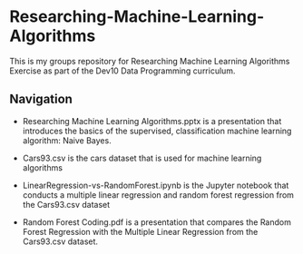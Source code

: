 # Researching-Machine-Learning-Algorithms

This is my groups repository for Researching Machine Learning Algorithms Exercise as part of the Dev10 Data Programming curriculum.
## Navigation
- Researching Machine Learning Algorithms.pptx is a presentation that introduces the basics of the supervised, classification machine learning algorithm: Naive Bayes. 

- Cars93.csv is the cars dataset that is used for machine learning algorithms

- LinearRegression-vs-RandomForest.ipynb is the Jupyter notebook that conducts a multiple linear regression and random forest regression from the Cars93.csv dataset

- Random Forest Coding.pdf is a presentation that compares the Random Forest Regression with the Multiple Linear Regression from the Cars93.csv dataset.

